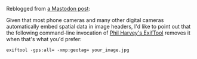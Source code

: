<!--
.. title: Strip Geospatial Data from Image Headers
.. slug: strip-geo-images
.. date: 2018-04-12 08:16:53 UTC-05:00
.. tags: exiftool, exif, images, geodata, privacy
.. category: 
.. link: 
.. description: How to use ExifTool to remove spatial metadata from image headers.
.. type: text
-->

Reblogged from [a Mastodon post](https://social.coop/@paregorios/99796064822455556):

Given that most phone cameras and many other digital cameras automatically embed spatial data in image headers<!-- TEASER_END -->, I'd like to point out that the following command-line invocation of [Phil Harvey's ExifTool](https://www.sno.phy.queensu.ca/~phil/exiftool/) removes it when that's what you'd prefer:

```
exiftool -gps:all= -xmp:geotag= your_image.jpg
```





